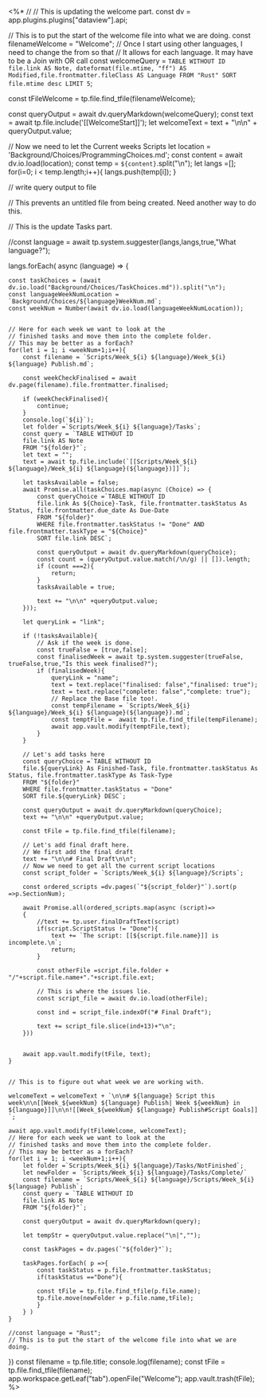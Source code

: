 <%*
// // This is updating the welcome part.
const dv = app.plugins.plugins["dataview"].api;

// This is to put the start of the welcome file into what we are doing.
const filenameWelcome = "Welcome";
// Once I start using other languages, I need to change the from so that
// It allows for each language. It may have to be a Join with OR call
const welcomeQuery = `TABLE WITHOUT ID
file.link AS Note, dateformat(file.mtime, "ff") AS Modified,file.frontmatter.fileClass AS Language
FROM "Rust"
SORT file.mtime desc
LIMIT 5`;


const tFileWelcome = tp.file.find_tfile(filenameWelcome);

const queryOutput = await dv.queryMarkdown(welcomeQuery);
const text = await tp.file.include('[[WelcomeStart]]');
let welcomeText = text + "\n\n" + queryOutput.value;


// Now we need to let the Current weeks Scripts
let location = 'Background/Choices/ProgrammingChoices.md';
const content = await dv.io.load(location);
const temp = `${content}`.split("\n");
let langs =[];
for(i=0; i < temp.length;i++){
	langs.push(temp[i]);
}


// write query output to file

// This prevents an untitled file from being created. Need another way to do this.



// This is the update Tasks part.


//const language = await tp.system.suggester(langs,langs,true,"What language?");

langs.forEach( async (language) =>   {

	const taskChoices = (await dv.io.load("Background/Choices/TaskChoices.md")).split("\n");
	const languageWeekNumLocation = `Background/Choices/${language}WeekNum.md`;
	const weekNum = Number(await dv.io.load(languageWeekNumLocation));


	// Here for each week we want to look at the 
	// finished tasks and move them into the complete folder.
	// This may be better as a forEach?
	for(let i = 1; i <weekNum+1;i++){
		const filename = `Scripts/Week_${i} ${language}/Week_${i} ${language} Publish.md`;
		
		const weekCheckFinalised = await dv.page(filename).file.frontmatter.finalised; 

		if (weekCheckFinalised){
			continue;
		}
		console.log(`${i}`);
		let folder =`Scripts/Week_${i} ${language}/Tasks`;
		const query = `TABLE WITHOUT ID
		file.link AS Note
		FROM "${folder}"`;
		let text = "";
		text = await tp.file.include(`[[Scripts/Week_${i} ${language}/Week_${i} ${language}(${language})]]`);

		let tasksAvailable = false;
		await Promise.all(taskChoices.map(async (Choice) => {
			const queryChoice =`TABLE WITHOUT ID
			file.link As ${Choice}-Task, file.frontmatter.taskStatus As Status, file.frontmatter.due_date As Due-Date
			FROM "${folder}"
			WHERE file.frontmatter.taskStatus != "Done" AND file.frontmatter.taskType = "${Choice}"
			SORT file.link DESC`;
			
			const queryOutput = await dv.queryMarkdown(queryChoice);
			const count = (queryOutput.value.match(/\n/g) || []).length;
			if (count ===2){
				return;
			}
			tasksAvailable = true;
			
			text += "\n\n" +queryOutput.value;
		}));

		let queryLink = "link";

		if (!tasksAvailable){
			// Ask if the week is done.
			const trueFalse = [true,false];
			const finalisedWeek = await tp.system.suggester(trueFalse, trueFalse,true,"Is this week finalised?");
			if (finalisedWeek){
				queryLink = "name";
				text = text.replace("finalised: false","finalised: true");
				text = text.replace("complete: false","complete: true");
				// Replace the Base file too!.
				const tempFilename = `Scripts/Week_${i} ${language}/Week_${i} ${language}(${language}).md`;
				const temptFile =  await tp.file.find_tfile(tempFilename); 
				await app.vault.modify(temptFile,text);
			}
		}

		// Let's add tasks here
		const queryChoice =`TABLE WITHOUT ID
		file.${queryLink} As Finished-Task, file.frontmatter.taskStatus As Status, file.frontmatter.taskType As Task-Type
		FROM "${folder}"
		WHERE file.frontmatter.taskStatus = "Done"
		SORT file.${queryLink} DESC`;
		
		const queryOutput = await dv.queryMarkdown(queryChoice);
		text += "\n\n" +queryOutput.value;
	
		const tFile = tp.file.find_tfile(filename);
		
		// Let's add final draft here.
		// We first add the final draft
		text += "\n\n# Final Draft\n\n";
		// Now we need to get all the current script locations
		const script_folder = `Scripts/Week_${i} ${language}/Scripts`;
	
		const ordered_scripts =dv.pages(`"${script_folder}"`).sort(p =>p.SectionNum);

		await Promise.all(ordered_scripts.map(async (script)=>
		{
			//text += tp.user.finalDraftText(script)
			if(script.ScriptStatus != "Done"){
				text += `The script: [[${script.file.name}]] is incomplete.\n`;
				return;
			} 
			
			const otherFile =script.file.folder + "/"+script.file.name+"."+script.file.ext;
			
			// This is where the issues lie.
			const script_file = await dv.io.load(otherFile);

			const ind = script_file.indexOf("# Final Draft");
			
			text += script_file.slice(ind+13)+"\n";
		}))


		await app.vault.modify(tFile, text);
	}

	
	// This is to figure out what week we are working with.
	
	welcomeText = welcomeText + `\n\n# ${language} Script this week\n\n[[Week_${weekNum} ${language} Publish| Week ${weekNum} in ${language}]]\n\n![[Week_${weekNum} ${language} Publish#Script Goals]] `;
	
	await app.vault.modify(tFileWelcome, welcomeText);
	// Here for each week we want to look at the 
	// finished tasks and move them into the complete folder.
	// This may be better as a forEach?
	for(let i = 1; i <weekNum+1;i++){
		let folder =`Scripts/Week_${i} ${language}/Tasks/NotFinished`;
		let newFolder = `Scripts/Week_${i} ${language}/Tasks/Complete/`
		const filename = `Scripts/Week_${i} ${language}/Scripts/Week_${i} ${language} Publish`;
		const query = `TABLE WITHOUT ID
		file.link AS Note
		FROM "${folder}"`;
		
		const queryOutput = await dv.queryMarkdown(query);
		
		let tempStr = queryOutput.value.replace("\n|","");
		
		const taskPages = dv.pages(`"${folder}"`);
		
		taskPages.forEach( p =>{
			const taskStatus = p.file.frontmatter.taskStatus;
			if(taskStatus =="Done"){
			
			const tFile = tp.file.find_tfile(p.file.name);
			tp.file.move(newFolder + p.file.name,tFile);
			}
		} )
	}

	//const language = "Rust";
	// This is to put the start of the welcome file into what we are doing.
	
	
	
})
const filename = tp.file.title;
console.log(filename);
const tFile = tp.file.find_tfile(filename);
app.workspace.getLeaf("tab").openFile("Welcome");
app.vault.trash(tFile);
%>
